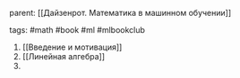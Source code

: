 parent: [[Дайзенрот. Математика в машинном обучении]]

tags: #math #book #ml #mlbookclub 

1. [[Введение и мотивация]]
2. [[Линейная алгебра]]
3. 